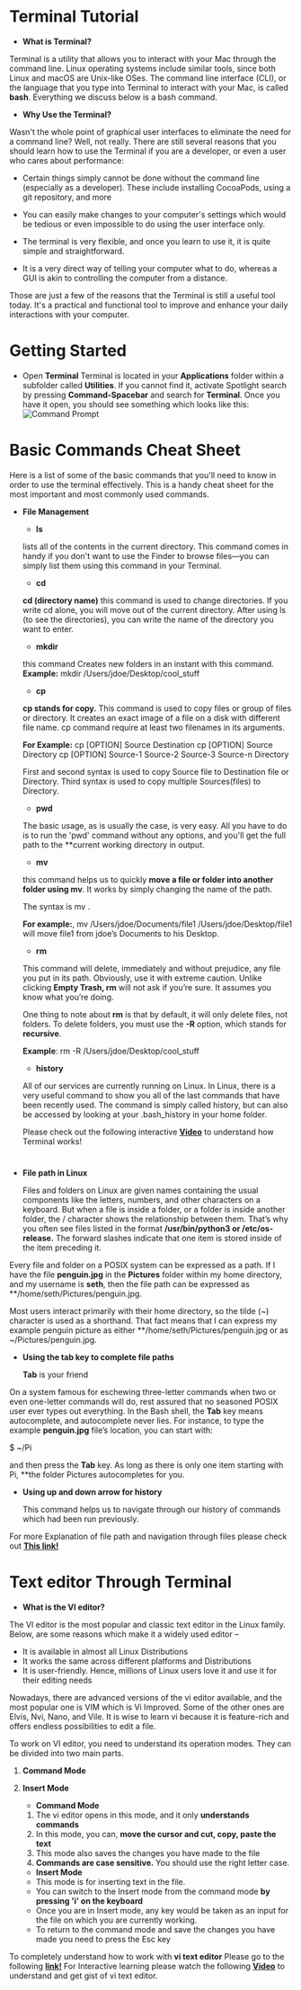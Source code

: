 # Terminal Tutorial
* **What is Terminal?**

Terminal is a utility that allows you to interact with your Mac through the command line. Linux operating systems include similar tools, since both Linux and macOS are Unix-like OSes. The command line interface (CLI), or the language that you type into Terminal to interact with your Mac, is called **bash**. Everything we discuss below is a bash command.

* **Why Use the Terminal?**

Wasn't the whole point of graphical user interfaces to eliminate the need for a command line? Well, not really. There are still several reasons that you should learn how to use the Terminal if you are a developer, or even a user who cares about performance:

* Certain things simply cannot be done without the command line (especially as a developer). These include installing CocoaPods, using a git repository, and more

* You can easily make changes to your computer's settings which would be tedious or even impossible to do using the user interface only.

* The terminal is very flexible, and once you learn to use it, it is quite simple and straightforward.

* It is a very direct way of telling your computer what to do, whereas a GUI is akin to controlling the computer from a distance.

Those are just a few of the reasons that the Terminal is still a useful tool today. It's a practical and functional tool to improve and enhance your daily interactions with your computer.

# Getting Started

* Open **Terminal** 
Terminal is located in your **Applications** folder within a subfolder called **Utilities**. If you cannot find it, activate Spotlight search by pressing **Command-Spacebar** and search for **Terminal**. Once you have it open, you should see something which looks like this:
![Command Prompt](/images/Terminal.png)

# Basic Commands Cheat Sheet
Here is a list of some of the basic commands that you'll need to know in order to use the terminal effectively. This is a handy cheat sheet for the most important and most commonly used commands.

* **File Management**
    * **ls** 
    
    lists all of the contents in the current directory. This command comes in handy if you don't want to use the Finder to browse files—you can simply list them using this command in your Terminal.
    
    * **cd**
    
    **cd (directory name)** this command is used to change directories. If you write cd alone, you will move out of the current directory. After using ls (to see the directories), you can write the name of the directory you want to enter.
    
    * **mkdir** 
    
    this command Creates new folders in an instant with this command.
    **Example:** mkdir /Users/jdoe/Desktop/cool_stuff
    
    * **cp**
    
    **cp stands for copy.** This command is used to copy files or group of files or directory. It creates an exact image of a file on a disk with different file name. cp command require at least two filenames in its arguments.
    
     **For Example:**
     cp [OPTION] Source Destination
     cp [OPTION] Source Directory
     cp [OPTION] Source-1 Source-2 Source-3 Source-n Directory

     First and second syntax is used to copy Source file to Destination file or Directory.
     Third syntax is used to copy multiple Sources(files) to Directory.
    
    
    * **pwd**
    
    The basic usage, as is usually the case, is very easy. All you have to do is to run the 'pwd' command without any options, and you'll get the full path to the **current working directory in output.
    
    * **mv**
    
    this command helps us to quickly **move a file or folder into another folder using mv**. It works by simply changing the name of the path.

    The syntax is mv <old file path> <new file path>.

    **For example:**, mv /Users/jdoe/Documents/file1 /Users/jdoe/Desktop/file1 will move file1 from jdoe’s Documents to his Desktop.
    
    * **rm**
    
    This command will delete, immediately and without prejudice, any file you put in its path. Obviously, use it with extreme             caution. Unlike clicking **Empty Trash, rm** will not ask if you’re sure. It assumes you know what you’re doing.

     One thing to note about **rm** is that by default, it will only delete files, not folders. To delete folders, you must use the **-R** option, which stands for **recursive**.

     **Example**: rm -R /Users/jdoe/Desktop/cool_stuff
    
    * **history**
    
    All of our services are currently running on Linux. In Linux, there is a very useful command to show you all of the last commands that have been recently used. The command is simply called history, but can also be accessed by looking at your .bash_history in your home folder.
    
    
    Please check out the following interactive **[Video](https://www.youtube.com/watch?v=5XgBd6rjuDQ)** to understand how Terminal works! 

#    

* **File path in Linux**
    
    Files and folders on Linux are given names containing the usual components like the letters, numbers, and other characters on a keyboard. But when a file is inside a folder, or a folder is inside another folder, the / character shows the relationship between them. That’s why you often see files listed in the format **/usr/bin/python3 or /etc/os-release.** The forward slashes indicate that one item is stored inside of the item preceding it.

Every file and folder on a POSIX system can be expressed as a path. If I have the file **penguin.jpg** in the **Pictures** folder within my home directory, and my username is **seth**, then the file path can be expressed as **/home/seth/Pictures/penguin.jpg.

Most users interact primarily with their home directory, so the tilde (~) character is used as a shorthand. That fact means that I can express my example penguin picture as either **/home/seth/Pictures/penguin.jpg or as ~/Pictures/penguin.jpg.

* **Using the tab key to complete file paths**
   
   **Tab** is your friend

On a system famous for eschewing three-letter commands when two or even one-letter commands will do, rest assured that no seasoned POSIX user ever types out everything. In the Bash shell, the **Tab** key means autocomplete, and autocomplete never lies. For instance, to type the example **penguin.jpg** file’s location, you can start with:

$ ~/Pi

and then press the **Tab** key. As long as there is only one item starting with Pi, **the folder Pictures autocompletes for you.
      
      
* **Using up and down arrow for history**
   
   This command helps us to navigate through our history of commands which had been run previously.
   
For more Explanation of file path and navigation through files please check out **[This link!](https://opensource.com/article/19/8/understanding-file-paths-linux)**   
   
   
# Text editor Through Terminal  

* **What is the VI editor?**

The VI editor is the most popular and classic text editor in the Linux family. Below, are some reasons which make it a widely used editor –

   * It is available in almost all Linux Distributions
   * It works the same across different platforms and Distributions
   * It is user-friendly. Hence, millions of Linux users love it and use it for their editing needs

Nowadays, there are advanced versions of the vi editor available, and the most popular one is VIM which is Vi Improved. Some of the other ones are Elvis, Nvi, Nano, and Vile. It is wise to learn vi because it is feature-rich and offers endless possibilities to edit a file.

To work on VI editor, you need to understand its operation modes. They can be divided into two main parts.

1. **Command Mode**
2. **Insert Mode**

   * **Command Mode**
   
   1. The vi editor opens in this mode, and it only **understands commands**
   2. In this mode, you can, **move the cursor and cut, copy, paste the text**
   3. This mode also saves the changes you have made to the file
   4. **Commands are case sensitive.** You should use the right letter case.
   
   
   * **Insert Mode**
   
   - This mode is for inserting text in the file.
   - You can switch to the Insert mode from the command mode  **by pressing 'i' on the keyboard**
   - Once you are in Insert mode, any key would be taken as an input for the file on which you are currently working.
   - To return to the command mode and save the changes you have made you need to press the Esc key
   
         
To completely understand how to work with **vi text editor** Please go to the following **[link!](https://www.guru99.com/the-vi-editor.html)**
For Interactive learning please watch the following **[Video](https://www.youtube.com/watch?v=pU2k776i2Zw&feature=youtu.be)** to understand and get gist of vi text editor.




